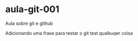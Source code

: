 # aula-git-001
Aula sobre git e github

Adicionando uma frase para testar o git
test
qualkuqer coisa
